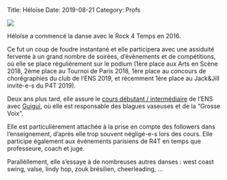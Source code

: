 Title: Héloïse 
Date: 2019-08-21
Category: Profs 

![](/images/helo_nikita.jpg)

Héloïse a commencé la danse avec le Rock 4 Temps en 2016. 

Ce fut un coup de foudre instantané et elle participera avec une assiduité fervente à un grand nombre de soirées, 
d’évènements et de compétitions, où elle se place régulièrement sur le podium (1ère place aux Arts en Scène 2018, 2ème place au Tournoi de Paris 2018, 1ère place au concours de chorégraphies du club de l’ENS 2019, et récemment 1ère place au Jack&Jill invité-e-s du P4T 2019). 

Deux ans plus tard, elle assure le [cours débutant / intermédiaire](/cours.html) de l’ENS avec [Guigui](/guigui.html), 
où elle est responsable des blagues vaseuses et de la “Grosse Voix”. 

Elle est particulièrement attachée à la prise en compte des followers dans l’enseignement, d’après elle trop souvent 
négligé-e-s lors des cours. 
Elle participe également aux événements parisiens de R4T en temps que professeure, coach et juge. 

Parallèllement, elle s’essaye à de nombreuses autres danses : west coast swing, valse, lindy hop, zouk brésilien, cheerleading, ...



